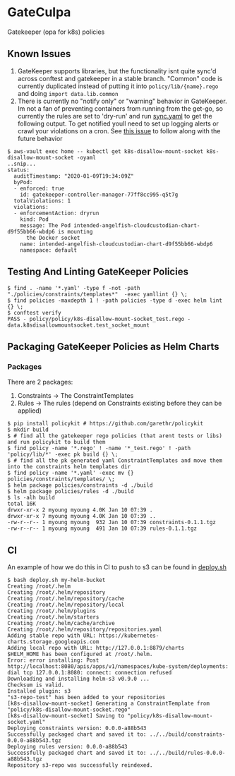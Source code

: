 # GateCulpa
Gatekeeper (opa for k8s) policies

## Known Issues ##

  1. GateKeeper supports libraries, but the functionality isnt quite sync'd across conftest and gatekeeper in a stable branch. "Common" code is currently duplicated instead of putting it into `policy/lib/{name}.rego` and doing `import data.lib.common`
  1. There is currently no "notify only" or "warning" behavior in GateKeeper. Im not a fan of preventing containers from running from the get-go, so currently the rules are set to 'dry-run' and run [sync.yaml](https://raw.githubusercontent.com/open-policy-agent/gatekeeper/master/demo/basic/sync.yaml) to get the following output. To get notified youll need to set up logging alerts or crawl your violations on a cron. See [this issue](https://github.com/open-policy-agent/gatekeeper/issues/382) to follow along with the future behavior

```
$ aws-vault exec home -- kubectl get k8s-disallow-mount-socket k8s-disallow-mount-socket -oyaml
..snip...
status:
  auditTimestamp: "2020-01-09T19:34:09Z"
  byPod:
  - enforced: true
    id: gatekeeper-controller-manager-77ff8cc995-q5t7g
  totalViolations: 1
  violations:
  - enforcementAction: dryrun
    kind: Pod
    message: The Pod intended-angelfish-cloudcustodian-chart-d9f55bb66-wbdp6 is mounting
      the Docker socket
    name: intended-angelfish-cloudcustodian-chart-d9f55bb66-wbdp6
    namespace: default
```

## Testing And Linting GateKeeper Policies ##


```
$ find . -name '*.yaml' -type f -not -path "./policies/constraints/templates*"  -exec yamllint {} \;
$ find policies -maxdepth 1 ! -path policies -type d -exec helm lint {} \;
$ conftest verify
PASS - policy/policy/k8s-disallow-mount-socket_test.rego - data.k8sdisallowmountsocket.test_socket_mount
```

## Packaging GateKeeper Policies as Helm Charts ##

### Packages ###

There are 2 packages:

  1. Constraints -> The ConstraintTemplates
  2. Rules       -> The rules (depend on Constraints existing before they can be applied)

```
$ pip install policykit # https://github.com/garethr/policykit
$ mkdir build
$ # find all the gatekeeper rego policies (that arent tests or libs) and run policykit to build them
$ find policy -name '*.rego' ! -name '*_test.rego' ! -path 'policy/lib/*' -exec pk build {} \;
$ # find all the pk generated yaml ConstraintTemplates and move them into the constraints helm templates dir
$ find policy -name '*.yaml' -exec mv {} policies/constraints/templates/ \;
$ helm package policies/constraints -d ./build
$ helm package policies/rules -d ./build
$ ls -alh build
total 16K
drwxr-xr-x 2 myoung myoung 4.0K Jan 10 07:39 .
drwxr-xr-x 7 myoung myoung 4.0K Jan 10 07:39 ..
-rw-r--r-- 1 myoung myoung  932 Jan 10 07:39 constraints-0.1.1.tgz
-rw-r--r-- 1 myoung myoung  491 Jan 10 07:39 rules-0.1.1.tgz
```

## CI ##

An example of how we do this in CI to push to s3 can be found in [deploy.sh](/deploy.sh)

```
$ bash deploy.sh my-helm-bucket
Creating /root/.helm
Creating /root/.helm/repository
Creating /root/.helm/repository/cache
Creating /root/.helm/repository/local
Creating /root/.helm/plugins
Creating /root/.helm/starters
Creating /root/.helm/cache/archive
Creating /root/.helm/repository/repositories.yaml
Adding stable repo with URL: https://kubernetes-charts.storage.googleapis.com
Adding local repo with URL: http://127.0.0.1:8879/charts
$HELM_HOME has been configured at /root/.helm.
Error: error installing: Post http://localhost:8080/apis/apps/v1/namespaces/kube-system/deployments: dial tcp 127.0.0.1:8080: connect: connection refused
Downloading and installing helm-s3 v0.9.0 ...
Checksum is valid.
Installed plugin: s3
"s3-repo-test" has been added to your repositories
[k8s-disallow-mount-socket] Generating a ConstraintTemplate from "policy/k8s-disallow-mount-socket.rego"
[k8s-disallow-mount-socket] Saving to "policy/k8s-disallow-mount-socket.yaml"
Deploying constraints version: 0.0.0-a88b543
Successfully packaged chart and saved it to: ../../build/constraints-0.0.0-a88b543.tgz
Deploying rules version: 0.0.0-a88b543
Successfully packaged chart and saved it to: ../../build/rules-0.0.0-a88b543.tgz
Repository s3-repo was successfully reindexed.
```
